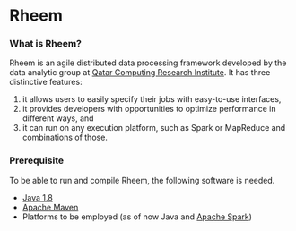 Rheem
=====

### What is Rheem?

Rheem is an agile distributed data processing framework developed by the data analytic group at [Qatar Computing Research Institute](http://da.qcri.org). It has three distinctive features:
1. it allows users to easily specify their jobs with easy-to-use interfaces,
2. it provides developers with opportunities to optimize performance in different ways, and
3. it can run on any execution platform, such as Spark or MapReduce and combinations of those.

### Prerequisite

To be able to run and compile Rheem, the following software is needed.
- [Java 1.8](http://www.java.com/en/download/faq/develop.xml)
- [Apache Maven](http://maven.apache.org)
- Platforms to be employed (as of now Java and [Apache Spark](https://spark.apache.org/))
